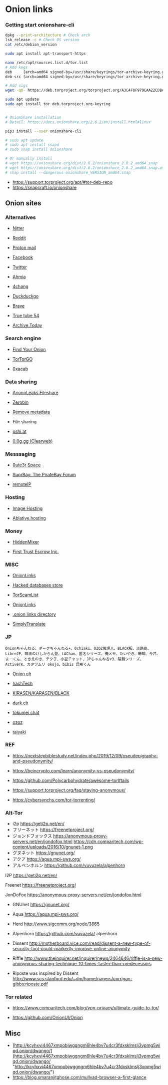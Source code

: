 # Onion links


### Getting start onionshare-cli
```sh
dpkg --print-architecture # Check arch
lsb_release -c # Check OS version
cat /etc/debian_version 

sudo apt install apt-transport-https

nano /etc/apt/sources.list.d/tor.list
# Add kegs
deb     [arch=amd64 signed-by=/usr/share/keyrings/tor-archive-keyring.gpg] https://deb.torproject.org/torproject.org focal main
deb-src [arch=amd64 signed-by=/usr/share/keyrings/tor-archive-keyring.gpg] https://deb.torproject.org/torproject.org focal main

# Add sigs
wget -qO- https://deb.torproject.org/torproject.org/A3C4F0F979CAA22CDBA8F512EE8CBC9E886DDD89.asc | gpg --dearmor | sudo tee /usr/share/keyrings/tor-archive-keyring.gpg >/dev/null

sudo apt update
sudo apt install tor deb.torproject.org-keyring


# OnionShare installation
# Detail: https://docs.onionshare.org/2.6.2/en/install.html#linux

pip3 install --user onionshare-cli

# sudo apt update
# sudo apt install snapd
# sudo snap install onionshare

# Or manually install
# wget https://onionshare.org/dist/2.6.2/onionshare_2.6.2_amd64.snap
# wget https://onionshare.org/dist/2.6.2/onionshare_2.6.2_amd64.snap.asc
# snap install --dangerous onionshare_VERSION_amd64.snap
```
- https://support.torproject.org/apt/#tor-deb-repo
- https://snapcraft.io/onionshare

## Onion sites

### Alternatives

- [Nitter](http://qwikxx2erhx6qrymued6ox2qkf2yeogjwypqvzoif4fqkljixasr6oid.onion/)

- [Reddit](https://github.com/01Kevin01/OnionLinksV3/?tab=readme-ov-file#Find-Your-Onion)

- [Proton mail](https://protonmailrmez3lotccipshtkleegetolb73fuirgj7r4o4vfu7ozyd.onion/)

- [Facebook](https://www.facebookcorewwwi.onion/)

- [Twitter](https://twitter3e4tixl4xyajtrzo62zg5vztmjuricljdp2c5kshju4avyoid.onion/)

- [Ahmia](http://juhanurmihxlp77nkq76byazcldy2hlmovfu2epvl5ankdibsot4csyd.onion/)

- [4chang](http://bhm5koavobq353j54qichcvzr6uhtri6x4bjjy4xkybgvxkzuslzcqid.onion/a/)

- [Duckduckgo](https://duckduckgogg42xjoc72x3sjasowoarfbgcmvfimaftt6twagswzczad.onion/)

- [Brave](https://search.brave4u7jddbv7cyviptqjc7jusxh72uik7zt6adtckl5f4nwy2v72qd.onion/)

- [True tube 54](http://trutube54vqa3baer2kc7aggfc5qstxkgcmzm4qxxzfaxdsihu3znzid.onion/)

- [Archive.Today](http://archiveiya74codqgiixo33q62qlrqtkgmcitqx5u2oeqnmn5bpcbiyd.onion/)


### Search engine

- [Find Your Onion](http://fyonionq6mktpre6ustimnlqxbl5g757khnbgpyxt46lxx7umcy6ptid.onion/)

- [TorTorGO](http://tortorgohr62yxcizqpcpvwxupivwepkzl24cwkt4nnnkflvg7qraayd.onion/)

- [0xacab](https://0xacab.org/explore)


### Data sharing

- [AnonnLeaks Fileshare](http://lu4aakwcq2b5dgqufc464fireyxvjb7o2rcwmojtjwuxlmwcyi345gyd.onion/)

- [Zerobin](http://zerobinftagjpeeebbvyzjcqyjpmjvynj5qlexwyxe7l3vqejxnqv5qd.onion/)

- [Remove metadata](http://liqr2cbsjzxmpw6savgh274tuzl34x6cd56h7m7ceatnrokveffm66ad.onion/)

- File sharing

- [oshi.at](http://5ety7tpkim5me6eszuwcje7bmy25pbtrjtue7zkqqgziljwqy3rrikqd.onion/)

- [0.0g.gg (Clearweb)](https://0.0g.gg/)


### Messsaging

- [0ute3r Space](https://reycdxyc24gf7jrnwutzdn3smmweizedy7uojsa7ols6sflwu25ijoyd.onion/)

- [SuprBay: The PirateBay Forum](http://suprbaydvdcaynfo4dgdzgxb4zuso7rftlil5yg5kqjefnw4wq4ulcad.onion/)

- [remoteIP](http://bru56n3gn4gqbkgs4gf2b6i2lgz4emw67kzneamfvinbm3qf4fza7vad.onion/)

### Hosting

- [Image Hosting](http://uoxqi4lrfqztugili7zzgygibs4xstehf5hohtkpyqcoyryweypzkwid.onion/)

- [Ablative.hosting](https://hzwjmjimhr7bdmfv2doll4upibt5ojjmpo3pbp5ctwcg37n3hyk7qzid.onion/)

### Money

- [HiddenMixer](http://hiddenxdcq2fzwygfaf64uaohhts2sup4fpjplrxd3u5hrf45txumjyd.onion/)

- [First Trust Escrow Inc.](http://escrowaxbxjpez5n5zrgmytyqeqfag2w3pchadtjyfvzek57ww3ixvyd.onion/)

### MISC

- [OnionLinks](http://s4k4ceiapwwgcm3mkb6e4diqecpo7kvdnfr5gg7sph7jjppqkvwwqtyd.onion/)

- [Hacked databases store](http://hackeoyrzjy3ob4cdr2q56bgp7cpatruphcxvgbfsiw6zeqcc36e4ryd.onion/)


- [TorScamList](http://5n4qdkw2wavc55peppyrelmb2rgsx7ohcb2tkxhub2gyfurxulfyd3id.onion/)

- [OnionLinks](http://s4k4ceiapwwgcm3mkb6e4diqecpo7kvdnfr5gg7sph7jjppqkvwwqtyd.onion/)

- [.onion links directory](http://bbng47x4sdy3fralpblqcvgmzmlljah72vys6ip2wtzu6wnorggartyd.onion/)

- [SimplyTranslate](http://xxtbwyb5z5bdvy2f6l2yquu5qilgkjeewno4qfknvb3lkg3nmoklitid.onion/?text=&sl=auto&tl=ja)


### JP

```
Onionちゃんねる、ダークちゃんねる+、0chiaki、OZOZ管理人、BLACK板、淡路島、LibreJP、筑波のけしからん登、LAChan、匿名シリーズ、俺メモ、たいやき、珊瑚、今井、まーくん、ときえのき、テク子、小豆チャット、JPちゃんねるv3、陰翳シリーズ、ActiveTK、カタツムリ okojo、bibis 昆布くん

```
- [Onion ch](http://xiwayy2kn32bo3ko.onion/)

- [hachTech](http://ihnvxmcb2xfddsxr6fhllpjebxu5bjtaav7ol7nbkxqmxjiotalksqid.onion/)

- [KIRASEN/KARASEN/BLACK](http://5b7lrclibipnhlrh6gubuvn5yojfmtchthvi2onxaqtc34vje53tldid.onion/black2/)

- [dark ch](http://6tjycbfa36qhybydqerfqizot32krpk4hnbi6rzwabhmgkghch6mwvqd.onion/phpBB3/)

- [tokumei chat](http://igrafe5xheloghlc.onion/)

- [ozoz](http://aeva5sl6vv7woqqscgnp5ytgq7thigaqv3bmt6cci3zrpzrigzgbu4yd.onion/)

- [taiyaki](http://secysonfrxo2qmpzz7zox65gp65zyiys327mrdst4jdtfqo3a4lm3vqd.onion/) 
### REF

- https://nextstepbiblestudy.net/index.php/2019/12/09/pseudepigraphy-and-pseudonymity/

- https://beincrypto.com/learn/anonymity-vs-pseudonymity/

- https://github.com/Polycarbohydrate/awesome-tor#tails

- https://support.torproject.org/faq/staying-anonymous/

- https://cybersynchs.com/tor-torrenting/



### Alt-Tor


- i2p	https://geti2p.net/en/
- フリーネット	https://freenetproject.org/
- ジョンドフォックス	https://anonymous-proxy-servers.net/en/jondofox.html
	https://cdn.comparitech.com/wp-content/uploads/2016/10/gnunet-1.png
- グヌネット	https://gnunet.org/
- アクア 	https://aqua.mpi-sws.org/
- アルペンホルン	https://github.com/vuvuzela/alpenhorn


I2P	https://geti2p.net/en/

Freenet	https://freenetproject.org/

JonDoFox	https://anonymous-proxy-servers.net/en/jondofox.html

- GNUnet	https://gnunet.org/

- Aqua 	https://aqua.mpi-sws.org/

- Herd	http://www.sigcomm.org/node/3865

- Alpenhorn	https://github.com/vuvuzela/
alpenhorn

- Dissent	http://motherboard.vice.com/read/dissent-a-new-type-of-security-tool-could-markedly-improve-online-anonymity

- Riffle 	http://www.theinquirer.net/inquirer/news/2464646/riffle-is-a-new-anonymous-sharing-technique-10-times-faster-than-predecessors

- Riposte was inspired by Dissent	http://www.scs.stanford.edu/~dm/home/papers/corrigan-gibbs:riposte.pdf


### Tor related 

- https://www.comparitech.com/blog/vpn-privacy/ultimate-guide-to-tor/

- https://github.com/OnionUI/Onion



## Misc 

- [http://kcyhxvi4467xmpobjwggngm6hle4bv7u4cr3fdxsklmslj3vpmg5wiqd.onion/dwango/](http://kcyhxvi4467xmpobjwggngm6hle4bv7u4cr3fdxsklmslj3vpmg5wiqd.onion/dwango/ "http://kcyhxvi4467xmpobjwggngm6hle4bv7u4cr3fdxsklmslj3vpmg5wiqd.onion/dwango/")
- https://blog.smaranjitghose.com/mullvad-browser-a-first-glance
